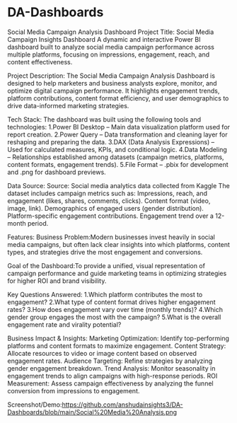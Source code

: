 # DA-Dashboards
Social Media Campaign Analysis Dashboard
Project Title: Social Media Campaign Insights Dashboard
A dynamic and interactive Power BI dashboard built to analyze social media campaign performance across multiple platforms, focusing on impressions, engagement, reach, and content effectiveness.

 Project Description: The Social Media Campaign Analysis Dashboard is designed to help marketers and business analysts explore, monitor, and optimize digital campaign performance. It highlights engagement trends, platform contributions, content format efficiency, and user demographics to drive data-informed marketing strategies.


Tech Stack: The dashboard was built using the following tools and technologies:
1.Power BI Desktop – Main data visualization platform used for report creation.
2.Power Query – Data transformation and cleaning layer for reshaping and preparing the data.
3.DAX (Data Analysis Expressions) – Used for calculated measures, KPIs, and conditional logic.
4.Data Modeling – Relationships established among datasets (campaign metrics, platforms, content formats, engagement trends).
5.File Format – .pbix for development and .png for dashboard previews.

Data Source:
Source: Social media analytics data collected from Kaggle
The dataset includes campaign metrics such as:
Impressions, reach, and engagement (likes, shares, comments, clicks).
Content format (video, image, link).
Demographics of engaged users (gender distribution).
Platform-specific engagement contributions.
Engagement trend over a 12-month period.

Features:
Business Problem:Modern businesses invest heavily in social media campaigns, but often lack clear insights into which platforms, content types, and strategies drive the most engagement and conversions.

Goal of the Dashboard:To provide a unified, visual representation of campaign performance and guide marketing teams in optimizing strategies for higher ROI and brand visibility.

Key Questions Answered:
1.Which platform contributes the most to engagement?
2.What type of content format drives higher engagement rates?
3.How does engagement vary over time (monthly trends)?
4.Which gender group engages the most with the campaign?
5.What is the overall engagement rate and virality potential?

Business Impact & Insights:
Marketing Optimization: Identify top-performing platforms and content formats to maximize engagement.
Content Strategy: Allocate resources to video or image content based on observed engagement rates.
Audience Targeting: Refine strategies by analyzing gender engagement breakdown.
Trend Analysis: Monitor seasonality in engagement trends to align campaigns with high-response periods.
ROI Measurement: Assess campaign effectiveness by analyzing the funnel conversion from impressions to engagement.

Screenshot/Demo:https://github.com/anshudainsights3/DA-Dashboards/blob/main/Social%20Media%20Analysis.png
